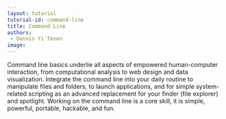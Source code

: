 ```yaml
---
layout: tutorial
tutorial-id: command-line
title: Command Line
authors:
 - Dennis Yi Tenen
image:
---
```

Command line basics underlie all aspects of empowered human-computer interaction, from computational analysis to web design and data visualization. Integrate the command line into your daily routine to manipulate files and folders, to launch applications, and for simple system-related scripting as an advanced replacement for your finder (file explorer) and spotlight. Working on the command line is a core skill, it is simple, powerful, portable, hackable, and fun.
